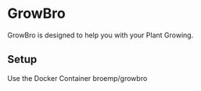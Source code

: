 # GrowBro

GrowBro is designed to help you with your Plant Growing.

## Setup

Use the Docker Container broemp/growbro
